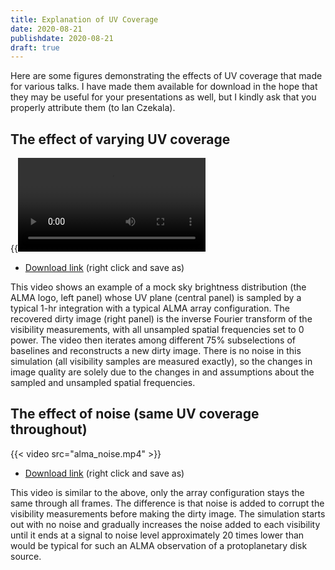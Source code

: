 ```yaml
---
title: Explanation of UV Coverage
date: 2020-08-21
publishdate: 2020-08-21
draft: true
---
```


Here are some figures demonstrating the effects of UV coverage that made for various talks. I have made them available for download in the hope that they may be useful for your presentations as well, but I kindly ask that you properly attribute them (to Ian Czekala). 

## The effect of varying UV coverage
{{<video src="alma_noiseless.mp4" >}}

* [Download link](alma_noiseless.mp4) (right click and save as)

This video shows an example of a mock sky brightness distribution (the ALMA logo, left panel) whose UV plane (central panel) is sampled by a typical 1-hr integration with a typical ALMA array configuration. The recovered dirty image (right panel) is the inverse Fourier transform of the visibility measurements, with all unsampled spatial frequencies set to 0 power. The video then iterates among different 75% subselections of baselines and reconstructs a new dirty image. There is no noise in this simulation (all visibility samples are measured exactly), so the changes in image quality are solely due to the changes in and assumptions about the sampled and unsampled spatial frequencies.

## The effect of noise (same UV coverage throughout)

{{< video src="alma_noise.mp4" >}}

* [Download link](alma_noise.mp4) (right click and save as)

This video is similar to the above, only the array configuration stays the same through all frames. The difference is that noise is added to corrupt the visibility measurements before making the dirty image. The simulation starts out with no noise and gradually increases the noise added to each visibility until it ends at a signal to noise level approximately 20 times lower than would be typical for such an ALMA observation of a protoplanetary disk source. 